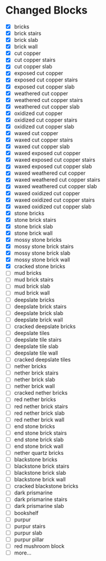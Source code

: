 # Changed Blocks

- [x] bricks
- [x] brick stairs
- [x] brick slab
- [x] brick wall
- [x] cut copper
- [x] cut copper stairs
- [x] cut copper slab
- [x] exposed cut copper
- [x] exposed cut copper stairs
- [x] exposed cut copper slab
- [x] weathered cut copper
- [x] weathered cut copper stairs
- [x] weathered cut copper slab
- [x] oxidized cut copper
- [x] oxidized cut copper stairs
- [x] oxidized cut copper slab
- [x] waxed cut copper
- [x] waxed cut copper stairs
- [x] waxed cut copper slab
- [x] waxed exposed cut copper
- [x] waxed exposed cut copper stairs
- [x] waxed exposed cut copper slab
- [x] waxed weathered cut copper
- [x] waxed weathered cut copper stairs
- [x] waxed weathered cut copper slab
- [x] waxed oxidized cut copper
- [x] waxed oxidized cut copper stairs
- [x] waxed oxidized cut copper slab
- [x] stone bricks
- [x] stone brick stairs
- [x] stone brick slab
- [x] stone brick wall
- [x] mossy stone bricks
- [x] mossy stone brick stairs
- [x] mossy stone brick slab
- [x] mossy stone brick wall
- [x] cracked stone bricks
- [ ] mud bricks
- [ ] mud brick stairs
- [ ] mud brick slab
- [ ] mud brick wall
- [ ] deepslate bricks
- [ ] deepslate brick stairs
- [ ] deepslate brick slab
- [ ] deepslate brick wall
- [ ] cracked deepslate bricks
- [ ] deepslate tiles
- [ ] deepslate tile stairs
- [ ] deepslate tile slab
- [ ] deepslate tile wall
- [ ] cracked deepslate tiles
- [ ] nether bricks
- [ ] nether brick stairs
- [ ] nether brick slab
- [ ] nether brick wall
- [ ] cracked nether bricks
- [ ] red nether bricks
- [ ] red nether brick stairs
- [ ] red nether brick slab
- [ ] red nether brick wall
- [ ] end stone bricks
- [ ] end stone brick stairs
- [ ] end stone brick slab
- [ ] end stone brick wall
- [ ] nether quartz bricks
- [ ] blackstone bricks
- [ ] blackstone brick stairs
- [ ] blackstone brick slab
- [ ] blackstone brick wall
- [ ] cracked blackstone bricks
- [ ] dark prismarine
- [ ] dark prismarine stairs
- [ ] dark prismarine slab
- [ ] bookshelf
- [ ] purpur
- [ ] purpur stairs
- [ ] purpur slab
- [ ] purpur pillar
- [ ] red mushroom block
- [ ] more...
